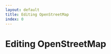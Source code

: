 ```yaml
---
layout: default
title: Editing OpenStreetMap 
index: 0
---
```


Editing OpenStreetMap
=====================
